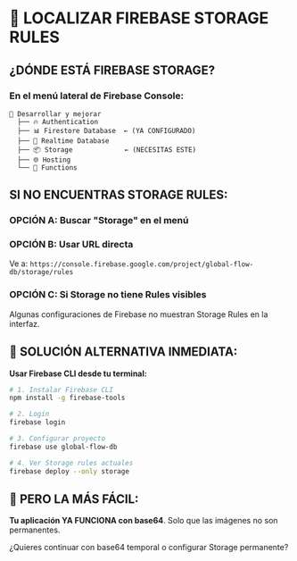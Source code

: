 # 🎯 LOCALIZAR FIREBASE STORAGE RULES

## ¿DÓNDE ESTÁ FIREBASE STORAGE?

### En el menú lateral de Firebase Console:

```
📁 Desarrollar y mejorar
  ├── 🔥 Authentication  
  ├── 📊 Firestore Database  ← (YA CONFIGURADO)
  ├── 💾 Realtime Database
  ├── 📦 Storage             ← (NECESITAS ESTE)
  ├── 🌐 Hosting
  └── 🔧 Functions
```

## SI NO ENCUENTRAS STORAGE RULES:

### OPCIÓN A: Buscar "Storage" en el menú

### OPCIÓN B: Usar URL directa
Ve a: `https://console.firebase.google.com/project/global-flow-db/storage/rules`

### OPCIÓN C: Si Storage no tiene Rules visibles
Algunas configuraciones de Firebase no muestran Storage Rules en la interfaz.

## 🚀 SOLUCIÓN ALTERNATIVA INMEDIATA:

**Usar Firebase CLI desde tu terminal:**

```bash
# 1. Instalar Firebase CLI
npm install -g firebase-tools

# 2. Login
firebase login

# 3. Configurar proyecto
firebase use global-flow-db

# 4. Ver Storage rules actuales
firebase deploy --only storage
```

## 🎯 PERO LA MÁS FÁCIL:

**Tu aplicación YA FUNCIONA con base64**. Solo que las imágenes no son permanentes.

¿Quieres continuar con base64 temporal o configurar Storage permanente?
